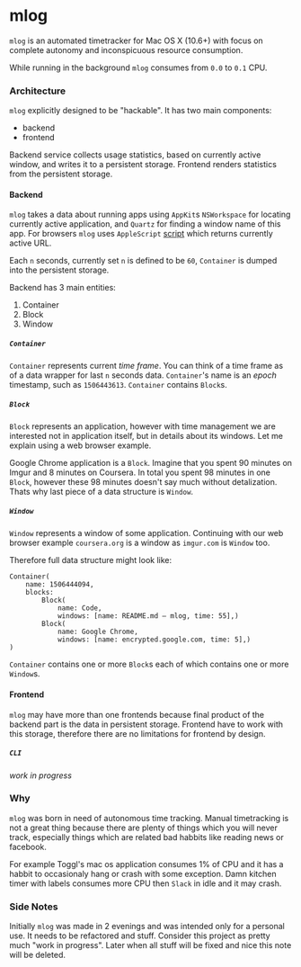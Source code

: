 # mlog

`mlog` is an automated timetracker for Mac OS X (10.6+) with focus on complete
autonomy and inconspicuous resource consumption.

While running in the background `mlog` consumes from `0.0` to `0.1` CPU.


### Architecture

`mlog` explicitly designed to be "hackable". It has two main components:

* backend
* frontend

Backend service collects usage statistics, based on currently active window,
and writes it to a persistent storage. Frontend renders statistics from
the persistent storage.


#### Backend

`mlog` takes a data about running apps using `AppKit`s `NSWorkspace` for locating
currently active application, and `Quartz` for finding a window name of this app.
For browsers `mlog` uses `AppleScript` [script](https://github.com/pvlbzn/mlog/blob/master/scripts/browser.applescript)
which returns currently active URL.

Each `n` seconds, currently set `n` is defined to be `60`, `Container` is dumped
into the persistent storage.

Backend has 3 main entities:

1. Container
2. Block
3. Window


##### `Container`

`Container` represents current *time frame*. You can think of a time frame
as of a data wrapper for last `n` seconds data. `Container`'s name is an *epoch*
timestamp, such as `1506443613`. `Container` contains `Block`s.


##### `Block`

`Block` represents an application, however with time management we are interested
not in application itself, but in details about its windows. Let me explain
using a web browser example.

Google Chrome application is a `Block`. Imagine that you spent 90 minutes on Imgur
and 8 minutes on Coursera. In total you spent 98 minutes in one `Block`, however
these 98 minutes doesn't say much without detalization. Thats why last piece
of a data structure is `Window`.


##### `Window`

`Window` represents a window of some application. Continuing with our web browser
example `coursera.org` is a window as `imgur.com` is `Window` too.


Therefore full data structure might look like:

```
Container(
    name: 1506444094,
    blocks: 
        Block(
            name: Code,
            windows: [name: README.md — mlog, time: 55],)
        Block(
            name: Google Chrome,
            windows: [name: encrypted.google.com, time: 5],)
)
```

`Container` contains one or more `Block`s each of which contains one or more
`Window`s.


#### Frontend

`mlog` may have more than one frontends because final product of the backend part
is the data in persistent storage. Frontend have to work with this storage,
therefore there are no limitations for frontend by design.

##### `CLI`

*work in progress*


### Why

`mlog` was born in need of autonomous time tracking. Manual timetracking
is not a great thing because there are plenty of things which you will never
track, especially things which are related bad habbits like reading news
or facebook.

For example Toggl's mac os application consumes 1% of CPU and it has a habbit
to occasionaly hang or crash with some exception. Damn kitchen timer with labels
consumes more CPU then `Slack` in idle and it may crash.


### Side Notes

Initially `mlog` was made in 2 evenings and was intended only for a personal use.
It needs to be refactored and stuff. Consider this project as pretty much "work
in progress". Later when all stuff will be fixed and nice this note will be deleted.
